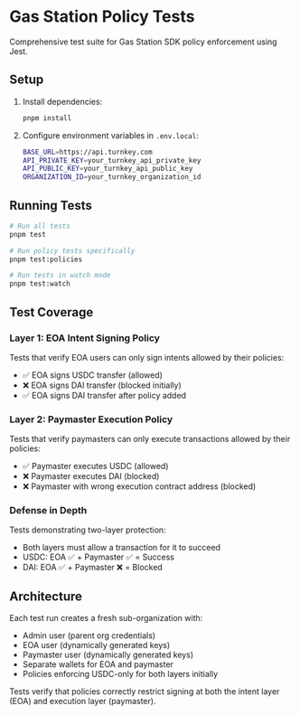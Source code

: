 # Gas Station Policy Tests

Comprehensive test suite for Gas Station SDK policy enforcement using Jest.

## Setup

1. Install dependencies:

   ```bash
   pnpm install
   ```

2. Configure environment variables in `.env.local`:
   ```bash
   BASE_URL=https://api.turnkey.com
   API_PRIVATE_KEY=your_turnkey_api_private_key
   API_PUBLIC_KEY=your_turnkey_api_public_key
   ORGANIZATION_ID=your_turnkey_organization_id
   ```

## Running Tests

```bash
# Run all tests
pnpm test

# Run policy tests specifically
pnpm test:policies

# Run tests in watch mode
pnpm test:watch
```

## Test Coverage

### Layer 1: EOA Intent Signing Policy

Tests that verify EOA users can only sign intents allowed by their policies:

- ✅ EOA signs USDC transfer (allowed)
- ❌ EOA signs DAI transfer (blocked initially)
- ✅ EOA signs DAI transfer after policy added

### Layer 2: Paymaster Execution Policy

Tests that verify paymasters can only execute transactions allowed by their policies:

- ✅ Paymaster executes USDC (allowed)
- ❌ Paymaster executes DAI (blocked)
- ❌ Paymaster with wrong execution contract address (blocked)

### Defense in Depth

Tests demonstrating two-layer protection:

- Both layers must allow a transaction for it to succeed
- USDC: EOA ✅ + Paymaster ✅ = Success
- DAI: EOA ✅ + Paymaster ❌ = Blocked

## Architecture

Each test run creates a fresh sub-organization with:

- Admin user (parent org credentials)
- EOA user (dynamically generated keys)
- Paymaster user (dynamically generated keys)
- Separate wallets for EOA and paymaster
- Policies enforcing USDC-only for both layers initially

Tests verify that policies correctly restrict signing at both the intent layer (EOA) and execution layer (paymaster).
